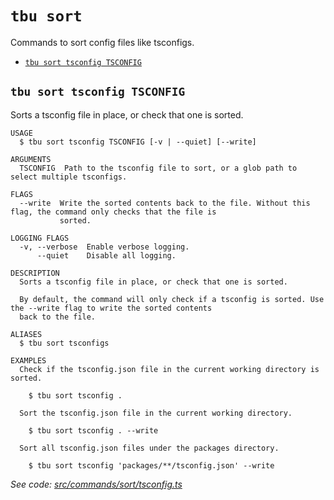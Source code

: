 `tbu sort`
==========

Commands to sort config files like tsconfigs.

* [`tbu sort tsconfig TSCONFIG`](#tbu-sort-tsconfig-tsconfig)

## `tbu sort tsconfig TSCONFIG`

Sorts a tsconfig file in place, or check that one is sorted.

```
USAGE
  $ tbu sort tsconfig TSCONFIG [-v | --quiet] [--write]

ARGUMENTS
  TSCONFIG  Path to the tsconfig file to sort, or a glob path to select multiple tsconfigs.

FLAGS
  --write  Write the sorted contents back to the file. Without this flag, the command only checks that the file is
           sorted.

LOGGING FLAGS
  -v, --verbose  Enable verbose logging.
      --quiet    Disable all logging.

DESCRIPTION
  Sorts a tsconfig file in place, or check that one is sorted.

  By default, the command will only check if a tsconfig is sorted. Use the --write flag to write the sorted contents
  back to the file.

ALIASES
  $ tbu sort tsconfigs

EXAMPLES
  Check if the tsconfig.json file in the current working directory is sorted.

    $ tbu sort tsconfig .

  Sort the tsconfig.json file in the current working directory.

    $ tbu sort tsconfig . --write

  Sort all tsconfig.json files under the packages directory.

    $ tbu sort tsconfig 'packages/**/tsconfig.json' --write
```

_See code: [src/commands/sort/tsconfig.ts](https://github.com/tylerbutler/tools-monorepo/blob/v0.2.1/src/commands/sort/tsconfig.ts)_
